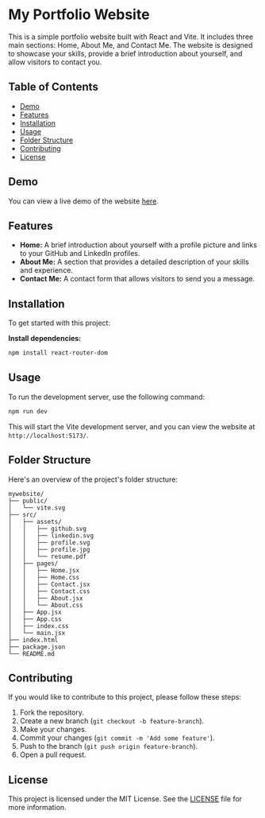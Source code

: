# My Portfolio Website

This is a simple portfolio website built with React and Vite. It includes three main sections: Home, About Me, and Contact Me. The website is designed to showcase your skills, provide a brief introduction about yourself, and allow visitors to contact you.

## Table of Contents

- [Demo](#demo)
- [Features](#features)
- [Installation](#installation)
- [Usage](#usage)
- [Folder Structure](#folder-structure)
- [Contributing](#contributing)
- [License](#license)

## Demo

You can view a live demo of the website [here](https://lmx154.github.io/mywebsite/).

## Features

- **Home:** A brief introduction about yourself with a profile picture and links to your GitHub and LinkedIn profiles.
- **About Me:** A section that provides a detailed description of your skills and experience.
- **Contact Me:** A contact form that allows visitors to send you a message.

## Installation

To get started with this project:

 **Install dependencies:**

   ```bash
   npm install react-router-dom
   ```

## Usage

To run the development server, use the following command:

```bash
npm run dev
```

This will start the Vite development server, and you can view the website at `http://localhost:5173/`.

## Folder Structure

Here's an overview of the project's folder structure:

```
mywebsite/
├── public/
│   └── vite.svg
├── src/
│   ├── assets/
│   │   ├── github.svg
│   │   ├── linkedin.svg
│   │   ├── profile.svg
│   │   ├── profile.jpg
│   │   └── resume.pdf
│   ├── pages/
│   │   ├── Home.jsx
│   │   ├── Home.css
│   │   ├── Contact.jsx
│   │   ├── Contact.css
│   │   ├── About.jsx
│   │   └── About.css
│   ├── App.jsx
│   ├── App.css
│   ├── index.css
│   └── main.jsx
├── index.html
├── package.json
└── README.md
```

## Contributing

If you would like to contribute to this project, please follow these steps:

1. Fork the repository.
2. Create a new branch (`git checkout -b feature-branch`).
3. Make your changes.
4. Commit your changes (`git commit -m 'Add some feature'`).
5. Push to the branch (`git push origin feature-branch`).
6. Open a pull request.

## License

This project is licensed under the MIT License. See the [LICENSE](LICENSE) file for more information.
